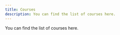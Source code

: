 ```yaml
---
title: Courses
description: You can find the list of courses here.
---
```


You can find the list of courses here.
